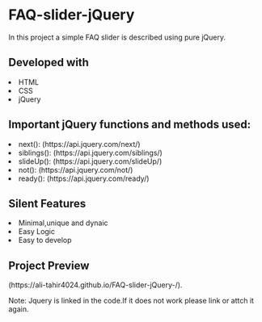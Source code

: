 <h1>FAQ-slider-jQuery</h1>
<p>In this project a simple FAQ slider is described using pure jQuery.</p>
<h2>Developed with</h2>
<li>HTML</li>
<li>CSS</li>
<li>jQuery</li>
<h2>Important jQuery functions and methods used:</h2>
<li>next(): (https://api.jquery.com/next/)</li>
<li>siblings(): (https://api.jquery.com/siblings/)</li>
<li>slideUp(): (https://api.jquery.com/slideUp/)</li>
<li>not(): (https://api.jquery.com/not/)</li>
<li>ready(): (https://api.jquery.com/ready/)</li>
<h2>Silent Features</h2>
<li>Minimal,unique and dynaic</li>
<li>Easy Logic</li>
<li>Easy to develop</li>
<h2>Project Preview</h2>
(https://ali-tahir4024.github.io/FAQ-slider-jQuery-/).

Note:
Jquery is linked in the code.If it does not work please link or attch it again.
